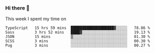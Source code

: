### Hi there 👋

<!--
**qiruohan/qiruohan** is a ✨ _special_ ✨ repository because its `README.md` (this file) appears on your GitHub profile.

Here are some ideas to get you started:

- 🔭 I’m currently working on ...
- 🌱 I’m currently learning ...
- 👯 I’m looking to collaborate on ...
- 🤔 I’m looking for help with ...
- 💬 Ask me about ...
- 📫 How to reach me: ...
- 😄 Pronouns: ...
- ⚡ Fun fact: ...
-->

This week I spent my time on 
<!--START_SECTION:waka-->
```text
TypeScript   15 hrs 59 mins  ███████████████████▓░░░░░   78.86 % 
Sass         3 hrs 52 mins   ████▓░░░░░░░░░░░░░░░░░░░░   19.13 % 
JSON         15 mins         ▒░░░░░░░░░░░░░░░░░░░░░░░░   01.30 % 
SCSS         3 mins          ░░░░░░░░░░░░░░░░░░░░░░░░░   00.30 % 
Pug          3 mins          ░░░░░░░░░░░░░░░░░░░░░░░░░   00.27 % 
```
<!--END_SECTION:waka-->
